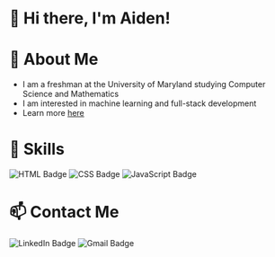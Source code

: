 # 👋 Hi there, I'm Aiden!

# 💬 About Me
* I am a freshman at the University of Maryland studying Computer Science and Mathematics
* I am interested in machine learning and full-stack development
* Learn more [here](https://cs2student.github.io/)

# 🌱 Skills
<div id="skills">
  <img src="https://img.shields.io/badge/HTML-orange?style=for-the-badge&logo=html&logoColor=white" alt="HTML Badge"/>
  <img src="https://img.shields.io/badge/CSS-blue?style=for-the-badge&logo=css&logoColor=white" alt="CSS Badge"/>
  <img src="https://img.shields.io/badge/Javascript-yellow?style=for-the-badge&logo=javascript&logoColor=white" alt="JavaScript Badge"/>
</div>

<!-- # 📌 Pinned Repositories -->

<!-- # 📈 GitHub Stats -->

# 📫 Contact Me
<div id="badges">
  <img src="https://img.shields.io/badge/LinkedIn-blue?style=for-the-badge&logo=linkedin&logoColor=white" alt="LinkedIn Badge"/>
  <img src="https://img.shields.io/badge/Gmail-red?style=for-the-badge&logo=gmail&logoColor=white" alt="Gmail Badge"/>
</div>
